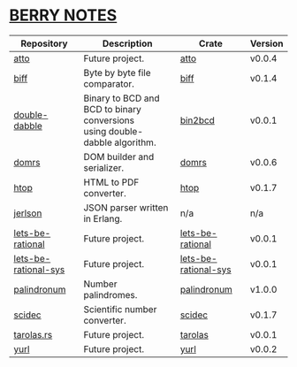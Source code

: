 # [BERRY NOTES](https://wisbery.github.io/)

| Repository                                                              | Description                                                                    | Crate                                                                 | Version |
|-------------------------------------------------------------------------|--------------------------------------------------------------------------------|-----------------------------------------------------------------------|---------|
| [atto](https://github.com/wisbery/atto)                                 | Future project.                                                                | [atto](https://crates.io/crates/atto)                                 | v0.0.4  |
| [biff](https://github.com/wisbery/biff)                                 | Byte by byte file comparator.                                                  | [biff](https://crates.io/crates/biff)                                 | v0.1.4  |
| [double-dabble](https://github.com/wisbery/double-dabble)               | Binary to BCD and BCD to binary conversions<br/>using double-dabble algorithm. | [bin2bcd](https://crates.io/crates/bin2bcd)                           | v0.0.1  |
| [domrs](https://github.com/wisbery/domrs)                               | DOM builder and serializer.                                                    | [domrs](https://crates.io/crates/domrs)                               | v0.0.6  |
| [htop](https://github.com/wisbery/htop)                                 | HTML to PDF converter.                                                         | [htop](https://crates.io/crates/htop)                                 | v0.1.7  |
| [jerlson](https://github.com/wisbery/jerlson)                           | JSON parser written in Erlang.                                                 | n/a                                                                   | n/a     |
| [lets-be-rational](https://github.com/wisbery/lets-be-rational)         | Future project.                                                                | [lets-be-rational](https://crates.io/crates/lets-be-rational)         | v0.0.1  |
| [lets-be-rational-sys](https://github.com/wisbery/lets-be-rational-sys) | Future project.                                                                | [lets-be-rational-sys](https://crates.io/crates/lets-be-rational-sys) | v0.0.1  |
| [palindronum](https://github.com/wisbery/palindronum)                   | Number palindromes.                                                            | [palindronum](https://crates.io/crates/palindronum)                   | v1.0.0  |
| [scidec](https://github.com/wisbery/scidec)                             | Scientific number converter.                                                   | [scidec](https://crates.io/crates/scidec)                             | v0.1.7  |
| [tarolas.rs](https://github.com/wisbery/tarolas.rs)                     | Future project.                                                                | [tarolas](https://crates.io/crates/tarolas)                           | v0.0.1  |
| [yurl](https://github.com/wisbery/yurl)                                 | Future project.                                                                | [yurl](https://crates.io/crates/yurl)                                 | v0.0.2  |
